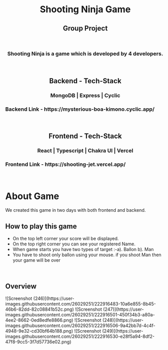 <h1 align="center">Shooting Ninja Game</h1>
<h2 align="center">Group Project</h2>
<br>
<h3 align="center">Shooting Ninja is a game which is developed by 4 developers.</h3>
<br>
<h2 align="center">Backend - Tech-Stack</h2>
<h3 align="center">MongoDB | Express | Cyclic</h3>
<h3> Backend Link - https://mysterious-boa-kimono.cyclic.app/</h3>
<br>
<h2 align="center">Frontend - Tech-Stack</h2>
<h3 align="center">React | Typescript | Chakra UI | Vercel</h3>
<h3> Frontend Link - https://shooting-jet.vercel.app/</h3>
<br>
<h1>About Game</h1>
<p>We created this game in two days with both frontend and backend.</p>
<h2>How to play this game</h2>
<ul>
<li>On the top left corner your score will be displayed.</li>
<li>On the top right corner you can see your registered Name.</li>
<li> When game starts you have two types of target :-a). Ballon b). Man</li>
<li>You have to shoot only ballon using your mouse. if you shoot Man then your game will be over</li>
</ul>
<br>
<h2>Overview</h2>
![Screenshot (246)](https://user-images.githubusercontent.com/26029251/222916483-10a6e855-8b45-46b6-82dd-82c08841b52c.png)
![Screenshot (247)](https://user-images.githubusercontent.com/26029251/222916501-450f34b3-a80a-4ee2-8662-0ed8edfe8866.png)
![Screenshot (248)](https://user-images.githubusercontent.com/26029251/222916506-9a42bb7d-4c4f-4948-9e32-cd30bf64b188.png)
![Screenshot (249)](https://user-images.githubusercontent.com/26029251/222916530-e28f5a94-8df2-47f8-9cc5-3f7d57736e02.png)

